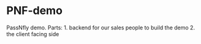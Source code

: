 PNF-demo
========

PassNfly demo. Parts:  1. backend for our sales people to build the demo 2. the client facing side
